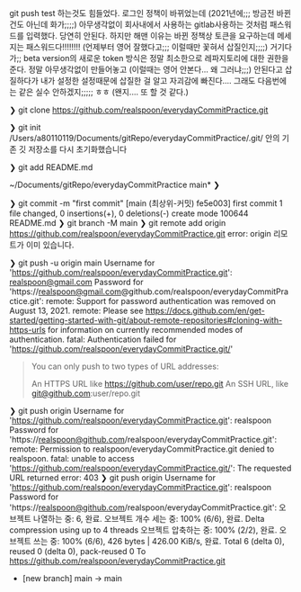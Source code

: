  git push test 하는것도 힘들었다.
 로그인 정책이 바뀌었는데 (2021년에;;; 방금전 바뀐건도 아닌데 화가;;;;)
 아무생각없이 회사내에서 사용하는 gitlab사용하는 것처럼 패스워드를 입력했다.
 당연히 안된다. 하지만 해맨 이유는 바뀐 정책상 토큰을 요구하는데 메세지는 패스워드다!!!!!!!! 
 (언제부터 영어 잘했다고;;; 이럴때만 꽃혀서 삽질인지;;;;)
 거기다가;; beta version의 새로운 token 방식은 정말 최소한으로 레파지토리에 대한 권한을 준다.
 정말 아무생각없이 만들어놓고 (이럴때는 영어 안본다... 왜 그러냐;;;) 안된다고 삽질하다가
 내가 설정한 설정때문에 삽질한 걸 알고 자괴감에 빠진다....
 그래도 다음번에는 같은 실수 안하겠지;;;;; ㅎㅎ
 (왠지.... 또 할 것 같다.)

❯ git clone https://github.com/realspoon/everydayCommitPractice.git

❯ git init
/Users/a80110119/Documents/gitRepo/everydayCommitPractice/.git/ 안의 기존 깃 저장소를 다시 초기화했습니다

❯ git add README.md

~/Documents/gitRepo/everydayCommitPractice main* ❯

❯ git commit -m "first commit"
[main (최상위-커밋) fe5e003] first commit
 1 file changed, 0 insertions(+), 0 deletions(-)
 create mode 100644 README.md
❯ git branch -M main
❯ git remote add origin https://github.com/realspoon/everydayCommitPractice.git
error: origin 리모트가 이미 있습니다.


❯ git push -u origin main
Username for 'https://github.com/realspoon/everydayCommitPractice.git': realspoon@gmail.com
Password for 'https://realspoon@gmail.com@github.com/realspoon/everydayCommitPractice.git':
remote: Support for password authentication was removed on August 13, 2021.
remote: Please see https://docs.github.com/en/get-started/getting-started-with-git/about-remote-repositories#cloning-with-https-urls for information on currently recommended modes of authentication.
fatal: Authentication failed for 'https://github.com/realspoon/everydayCommitPractice.git/'


> You can only push to two types of URL addresses:
> 
> An HTTPS URL like https://github.com/user/repo.git
> An SSH URL, like git@github.com:user/repo.git


❯ git push origin
Username for 'https://github.com/realspoon/everydayCommitPractice.git': realspoon
Password for 'https://realspoon@github.com/realspoon/everydayCommitPractice.git':
remote: Permission to realspoon/everydayCommitPractice.git denied to realspoon.
fatal: unable to access 'https://github.com/realspoon/everydayCommitPractice.git/': The requested URL returned error: 403
❯ git push origin
Username for 'https://github.com/realspoon/everydayCommitPractice.git': realspoon
Password for 'https://realspoon@github.com/realspoon/everydayCommitPractice.git':
오브젝트 나열하는 중: 6, 완료.
오브젝트 개수 세는 중: 100% (6/6), 완료.
Delta compression using up to 4 threads
오브젝트 압축하는 중: 100% (2/2), 완료.
오브젝트 쓰는 중: 100% (6/6), 426 bytes | 426.00 KiB/s, 완료.
Total 6 (delta 0), reused 0 (delta 0), pack-reused 0
To https://github.com/realspoon/everydayCommitPractice.git
 * [new branch]      main -> main

